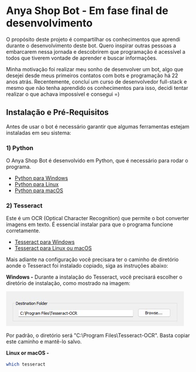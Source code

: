 # Anya Shop Bot - Em fase final de desenvolvimento

O propósito deste projeto é compartilhar os conhecimentos que aprendi
durante o desenvolvimento deste bot. Quero inspirar
outras pessoas a embarcarem nessa jornada e descobrirem que programação é 
acessível a todos que tiverem vontade de aprender e buscar informações.

Minha motivação foi realizar meu sonho de desenvolver um bot,
algo que desejei desde meus primeiros contatos com bots e programação há 22
anos atrás. Recentemente, concluí um curso de desenvolvedor
full-stack e mesmo que não tenha aprendido os conhecimentos para isso,
decidi tentar realizar o que achava impossível e consegui =)

## Instalação e Pré-Requisitos
Antes de usar o bot é necessário garantir que algumas ferramentas 
estejam instaladas em seu sistema:

### 1) Python
O Anya Shop Bot é desenvolvido em Python, que é necessário para rodar o 
programa.
- [Python para Windows](https://www.python.org/downloads/windows/)
- [Python para Linux](https://www.python.org/downloads/source/)
- [Python para macOS](https://www.python.org/downloads/macos/)

### 2) Tesseract
Este é um OCR (Optical Character Recognition) que permite o bot converter 
imagens em texto. É essencial instalar para que o programa funcione corretamente.
- [Tesseract para Windows](https://github.com/UB-Mannheim/tesseract/wiki)
- [Tesseract para Linux ou macOS](https://tesseract-ocr.github.io/tessdoc/Installation.html)

Mais adiante na configuração você precisara ter o caminho de diretório aonde o Tesseract 
foi instalado copiado, siga as instruções abaixo:

**Windows -** Durante a instalação do Tesseract, você precisará escolher o diretório de 
instalação, como mostrado na imagem:

![Instalação do Tesseract](https://raw.githubusercontent.com/johnovelli/anya-shop-bot/main/imgs/config/tesseract-windows.jpg)

Por padrão, o diretório será "C:\Program Files\Tesseract-OCR". Basta copiar este caminho e 
mantê-lo salvo.

**Linux or macOS -**  
```bash 
which tesseract

